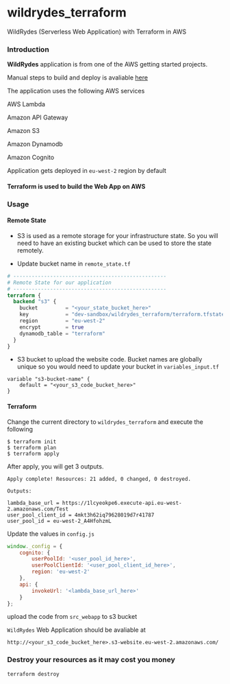 # wildrydes_terraform
WildRydes (Serverless Web Application) with Terraform in AWS

### Introduction

**WildRydes** application is from one of the AWS getting started projects. 

Manual steps to build and deploy is avaliable [here](https://aws.amazon.com/getting-started/projects/build-serverless-web-app-lambda-apigateway-s3-dynamodb-cognito/)  

The application uses the following AWS services

AWS Lambda

Amazon API Gateway

Amazon S3

Amazon Dynamodb

Amazon Cognito

Application gets deployed in `eu-west-2` region by default

#### Terraform is used to build the Web App on AWS

### Usage
#### Remote State
- S3 is used as a remote storage for your infrastructure state. So you will need to have an existing bucket which can be used to store the state remotely.

- Update bucket name in `remote_state.tf`

```terraform
# --------------------------------------------------
# Remote State for our application 
# --------------------------------------------------
terraform {
  backend "s3" {
    bucket         = "<your_state_bucket_here>"
    key            = "dev-sandbox/wildrydes_terraform/terraform.tfstate"
    region         = "eu-west-2"
    encrypt        = true
    dynamodb_table = "terraform"
  }
}
```

- S3 bucket to upload the website code. Bucket names are globally unique so you would need to update your bucket in `variables_input.tf`

```
variable "s3-bucket-name" {
    default = "<your_s3_code_bucket_here>"
}
```

#### Terraform
Change the current directory to `wildrydes_terraform` and execute the following  
```
$ terraform init
$ terraform plan
$ terraform apply
```

After apply, you will get 3 outputs.
```
Apply complete! Resources: 21 added, 0 changed, 0 destroyed.

Outputs:

lambda_base_url = https://1lcyeokpe6.execute-api.eu-west-2.amazonaws.com/Test
user_pool_client_id = 4mkt3h62iq79628019d7r41787
user_pool_id = eu-west-2_A4HfohzmL
```
 Update the values in `config.js`

```javascript
window._config = {
    cognito: {
        userPoolId: '<user_pool_id_here>', 
        userPoolClientId: '<user_pool_client_id_here>', 
        region: 'eu-west-2'
    },
    api: {
        invokeUrl: '<lambda_base_url_here>'
    }
};
```
upload the code from `src_webapp` to s3 bucket

`WildRydes` Web Application should be avaliable at 
```
http://<your_s3_code_bucket_here>.s3-website.eu-west-2.amazonaws.com/
```

### Destroy your resources as it may cost you money
```
terraform destroy
```
